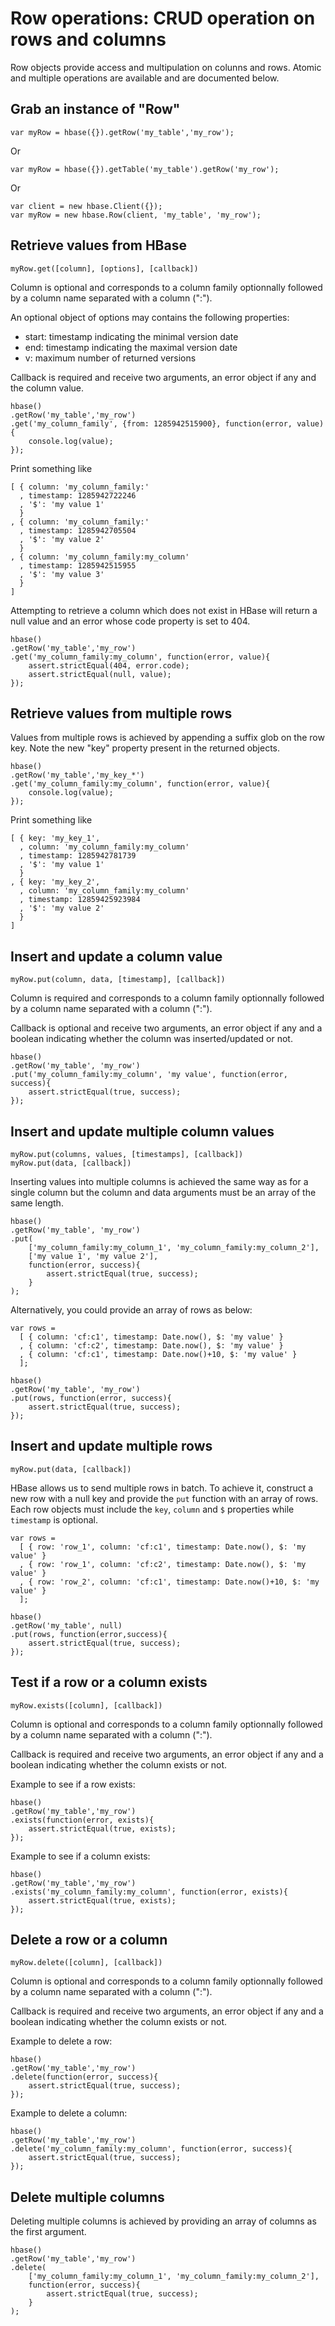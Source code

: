 
Row operations: CRUD operation on rows and columns
==================================================

Row objects provide access and multipulation on colunns and rows. Atomic and multiple operations are available and are documented below.

Grab an instance of "Row"
-------------------------

	var myRow = hbase({}).getRow('my_table','my_row');

Or

	var myRow = hbase({}).getTable('my_table').getRow('my_row');

Or

	var client = new hbase.Client({});
	var myRow = new hbase.Row(client, 'my_table', 'my_row');

Retrieve values from HBase
--------------------------

	myRow.get([column], [options], [callback])

Column is optional and corresponds to a column family optionnally followed by a column name separated with a column (":").

An optional object of options may contains the following properties:

-   start: timestamp indicating the minimal version date
-   end: timestamp indicating the maximal version date
-	v: maximum number of returned versions

Callback is required and receive two arguments, an error object if any and the column value.

	hbase()
	.getRow('my_table','my_row')
	.get('my_column_family', {from: 1285942515900}, function(error, value){
		console.log(value);
	});

Print something like

	[ { column: 'my_column_family:'
	  , timestamp: 1285942722246
	  , '$': 'my value 1'
	  }
	, { column: 'my_column_family:'
	  , timestamp: 1285942705504
	  , '$': 'my value 2'
	  }
	, { column: 'my_column_family:my_column'
	  , timestamp: 1285942515955
	  , '$': 'my value 3'
	  }
	]

Attempting to retrieve a column which does not exist in HBase will return a null value and an error whose code property is set to 404.

	hbase()
	.getRow('my_table','my_row')
	.get('my_column_family:my_column', function(error, value){
		assert.strictEqual(404, error.code);
		assert.strictEqual(null, value);
	});

Retrieve values from multiple rows
----------------------------------

Values from multiple rows is achieved by appending a suffix glob on the row key. Note the new "key" property present in the returned objects.

	hbase()
	.getRow('my_table','my_key_*')
	.get('my_column_family:my_column', function(error, value){
		console.log(value);
	});

Print something like

	[ { key: 'my_key_1',
	  , column: 'my_column_family:my_column'
	  , timestamp: 1285942781739
	  , '$': 'my value 1'
	  }
	, { key: 'my_key_2',
	  , column: 'my_column_family:my_column'
	  , timestamp: 12859425923984
	  , '$': 'my value 2'
	  }
	]

Insert and update a column value
--------------------------------

	myRow.put(column, data, [timestamp], [callback])

Column is required and corresponds to a column family optionnally followed by a column name separated with a column (":").

Callback is optional and receive two arguments, an error object if any and a boolean indicating whether the column was inserted/updated or not.

	hbase()
	.getRow('my_table', 'my_row')
	.put('my_column_family:my_column', 'my value', function(error, success){
		assert.strictEqual(true, success);
	});

Insert and update multiple column values
----------------------------------------

	myRow.put(columns, values, [timestamps], [callback])
	myRow.put(data, [callback])

Inserting values into multiple columns is achieved the same way as for a single column but the column and data arguments must be an array of the same length.

	hbase()
	.getRow('my_table', 'my_row')
	.put(
		['my_column_family:my_column_1', 'my_column_family:my_column_2'], 
		['my value 1', 'my value 2'], 
		function(error, success){
			assert.strictEqual(true, success);
		}
	);

Alternatively, you could provide an array of rows as below:

	var rows = 
	  [ { column: 'cf:c1', timestamp: Date.now(), $: 'my value' }
	  , { column: 'cf:c2', timestamp: Date.now(), $: 'my value' }
	  , { column: 'cf:c1', timestamp: Date.now()+10, $: 'my value' }
	  ];
	
	hbase()
	.getRow('my_table', 'my_row')
	.put(rows, function(error, success){
		assert.strictEqual(true, success);
	});

Insert and update multiple rows
-------------------------------

	myRow.put(data, [callback])

HBase allows us to send multiple rows in batch. To achieve it, construct a new row with a null key and provide the `put` function with an array of rows. Each row objects must include the `key`, `column` and `$` properties while `timestamp` is optional.

	var rows = 
	  [ { row: 'row_1', column: 'cf:c1', timestamp: Date.now(), $: 'my value' }
	  , { row: 'row_1', column: 'cf:c2', timestamp: Date.now(), $: 'my value' }
	  , { row: 'row_2', column: 'cf:c1', timestamp: Date.now()+10, $: 'my value' }
	  ];
	
	hbase()
	.getRow('my_table', null)
	.put(rows, function(error,success){
		assert.strictEqual(true, success);
	});

Test if a row or a column exists
--------------------------------

	myRow.exists([column], [callback])

Column is optional and corresponds to a column family optionnally followed by a column name separated with a column (":").

Callback is required and receive two arguments, an error object if any and a boolean indicating whether the column exists or not.

Example to see if a row exists:

	hbase()
	.getRow('my_table','my_row')
	.exists(function(error, exists){
		assert.strictEqual(true, exists);
	});

Example to see if a column exists:

	hbase()
	.getRow('my_table','my_row')
	.exists('my_column_family:my_column', function(error, exists){
		assert.strictEqual(true, exists);
	});

Delete a row or a column
------------------------

	myRow.delete([column], [callback])

Column is optional and corresponds to a column family optionnally followed by a column name separated with a column (":").

Callback is required and receive two arguments, an error object if any and a boolean indicating whether the column exists or not.

Example to delete a row:

	hbase()
	.getRow('my_table','my_row')
	.delete(function(error, success){
		assert.strictEqual(true, success);
	});

Example to delete a column:

	hbase()
	.getRow('my_table','my_row')
	.delete('my_column_family:my_column', function(error, success){
		assert.strictEqual(true, success);
	});

Delete multiple columns
-----------------------

Deleting multiple columns is achieved by providing an array of columns as the first argument.

	hbase()
	.getRow('my_table','my_row')
	.delete(
		['my_column_family:my_column_1', 'my_column_family:my_column_2'], 
		function(error, success){
			assert.strictEqual(true, success);
		}
	);
